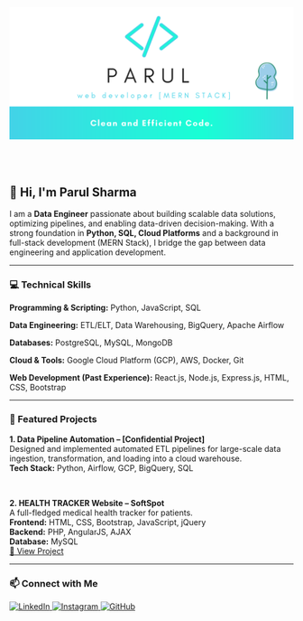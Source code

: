 <!--<a href="https://icons8.com/icon/84710/bootstrap"></a>-->

![Header](Header2.png)


<!--
**ParulSharma4501/ParulSharma4501** is a ✨ _special_ ✨ repository because its `README.md` (this file) appears on your GitHub profile.

Here are some ideas to get you started:

- 🔭 I’m currently working on ...
- 🌱 I’m currently learning ...
- 👯 I’m looking to collaborate on ...
- 🤔 I’m looking for help with ...
- 💬 Ask me about ...
- 📫 How to reach me: ...
- 😄 Pronouns: ...
- ⚡ Fun fact: ...
-->

<br><br>

<h2>👋 Hi, I'm <b>Parul Sharma</b></h2>
<p>
I am a <b>Data Engineer</b> passionate about building scalable data solutions, optimizing pipelines, and enabling data-driven decision-making.  
With a strong foundation in <b>Python, SQL, Cloud Platforms</b> and a background in full-stack development (MERN Stack), I bridge the gap between data engineering and application development.
</p>

<hr>

<h3>💻 Technical Skills</h3>

<p><b>Programming & Scripting:</b> Python, JavaScript, SQL</p>
<p><b>Data Engineering:</b> ETL/ELT, Data Warehousing, BigQuery, Apache Airflow</p>
<p><b>Databases:</b> PostgreSQL, MySQL, MongoDB</p>
<p><b>Cloud & Tools:</b> Google Cloud Platform (GCP), AWS, Docker, Git</p>
<p><b>Web Development (Past Experience):</b> React.js, Node.js, Express.js, HTML, CSS, Bootstrap</p>

<hr>

<h3>📂 Featured Projects</h3>

<b>1. Data Pipeline Automation – [Confidential Project]</b>  
Designed and implemented automated ETL pipelines for large-scale data ingestion, transformation, and loading into a cloud warehouse.  
<b>Tech Stack:</b> Python, Airflow, GCP, BigQuery, SQL  

<br>

<b>2. HEALTH TRACKER Website – SoftSpot</b>  
A full-fledged medical health tracker for patients.  
<b>Frontend:</b> HTML, CSS, Bootstrap, JavaScript, jQuery  
<b>Backend:</b> PHP, AngularJS, AJAX  
<b>Database:</b> MySQL  
<a href="https://softspot.000webhostapp.com/" target="_blank">🔗 View Project</a>  

<hr>

<h3>📫 Connect with Me</h3>
<a href="https://www.linkedin.com/in/parul-sharma-734853190/">
  <img src="https://img.icons8.com/cute-clipart/64/000000/linkedin.png" alt="LinkedIn"/>
</a>
<a href="https://www.instagram.com/its_parul_sharma_/">
  <img src="https://img.icons8.com/cute-clipart/64/000000/instagram-new.png" alt="Instagram"/>
</a>
<a href="https://github.com/ParulSharma4501">
  <img src="https://img.icons8.com/cute-clipart/64/000000/github.png" alt="GitHub"/>
</a>
